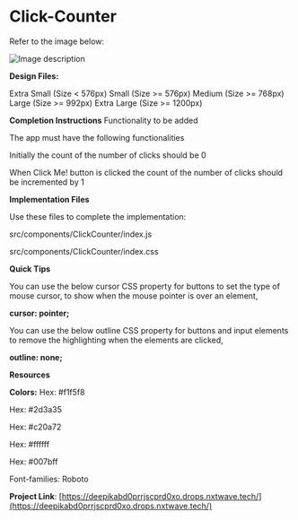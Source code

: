 # Click-Counter
Refer to the image below:

![Image description](https://assets.ccbp.in/frontend/content/react-js/click-counter-output.gif)

**Design Files:**

Extra Small (Size < 576px)
Small (Size >= 576px)
Medium (Size >= 768px)
Large (Size >= 992px) 
Extra Large (Size >= 1200px)

**Completion Instructions**
Functionality to be added

The app must have the following functionalities

Initially the count of the number of clicks should be 0

When Click Me! button is clicked the count of the number of clicks should be incremented by 1

**Implementation Files**

Use these files to complete the implementation:

src/components/ClickCounter/index.js

src/components/ClickCounter/index.css

**Quick Tips**

You can use the below cursor CSS property for buttons to set the type of mouse cursor, to show when the mouse pointer is over an element,

**cursor: pointer;**

You can use the below outline CSS property for buttons and input elements to remove the highlighting when the elements are clicked,

**outline: none;**

**Resources**

**Colors:**
Hex: #f1f5f8

Hex: #2d3a35

Hex: #c20a72

Hex: #ffffff

Hex: #007bff

Font-families: Roboto

**Project Link**: [https://deepikabd0prrjscprd0xo.drops.nxtwave.tech/](https://deepikabd0prrjscprd0xo.drops.nxtwave.tech/)

